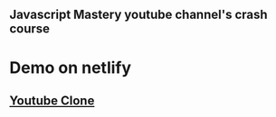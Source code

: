 ## Javascript Mastery youtube channel's crash course

# Demo on netlify
## <a href="https://dainty-toffee-f4d6d3.netlify.app/" target="_blank" rel="noopener">Youtube Clone</a>
